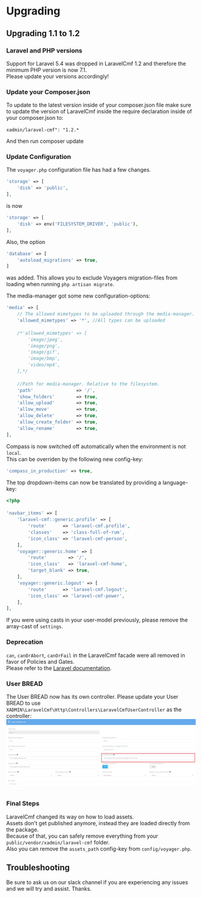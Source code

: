 # Upgrading

## Upgrading 1.1 to 1.2

### Laravel and PHP versions
Support for Laravel 5.4 was dropped in LaravelCmf 1.2 and therefore the minimum PHP version is now 7.1.  
Please update your versions accordingly!

### Update your Composer.json
To update to the latest version inside of your composer.json file make sure to update the version of LaravelCmf inside the require declaration inside of your composer.json to:

`xadmin/laravel-cmf": "1.2.*`

And then run composer update

### Update Configuration
The `voyager.php` configuration file has had a few changes.

```php
'storage' => [
    'disk' => 'public',
],
```

is now

```php
'storage' => [
    'disk' => env('FILESYSTEM_DRIVER', 'public'),
],
```

Also, the option

```php
'database' => [
    'autoload_migrations' => true,
]
```

was added. This allows you to exclude Voyagers migration-files from loading when running `php artisan migrate`.

The media-manager got some new configuration-options:
```php
'media' => [
    // The allowed mimetypes to be uploaded through the media-manager.
    'allowed_mimetypes' => '*', //All types can be uploaded

    /*'allowed_mimetypes' => [
        'image/jpeg',
        'image/png',
        'image/gif',
        'image/bmp',
        'video/mp4',
    ],*/

    //Path for media-manager. Relative to the filesystem.
    'path'                => '/',
    'show_folders'        => true,
    'allow_upload'        => true,
    'allow_move'          => true,
    'allow_delete'        => true,
    'allow_create_folder' => true,
    'allow_rename'        => true,
],
```

Compass is now switched off automatically when the environment is not `local`.  
This can be overriden by the following new config-key:
```php
'compass_in_production' => true,
```

The top dropdown-items can now be translated by providing a language-key:
```php
<?php

'navbar_items' => [
    'laravel-cmf::generic.profile' => [
        'route'      => 'laravel-cmf.profile',
        'classes'    => 'class-full-of-rum',
        'icon_class' => 'laravel-cmf-person',
    ],
    'voyager::generic.home' => [
        'route'        => '/',
        'icon_class'   => 'laravel-cmf-home',
        'target_blank' => true,
    ],
    'voyager::generic.logout' => [
        'route'      => 'laravel-cmf.logout',
        'icon_class' => 'laravel-cmf-power',
    ],
],
```

If you were using casts in your user-model previously, please remove the array-cast of `settings`.

### Deprecation
`can`, `canOrAbort`, `canOrFail` in the LaravelCmf facade were all removed in favor of Policies and Gates.  
Please refer to the [Laravel documentation](https://laravel.com/docs/authorization).

### User BREAD
The User BREAD now has its own controller.
Please update your User BREAD to use `XADMIN\LaravelCmf\Http\Controllers\LaravelCmfUserController` as the controller:
![](../.gitbook/assets/upgrade_controller.jpg)

### Final Steps
LaravelCmf changed its way on how to load assets.  
Assets don't get published anymore, instead they are loaded directly from the package.  
Because of that, you can safely remove everything from your `public/vendor/xadmin/laravel-cmf` folder.  
Also you can remove the `assets_path` config-key from `config/voyager.php`.

## Troubleshooting

Be sure to ask us on our slack channel if you are experiencing any issues and we will try and assist. Thanks.

